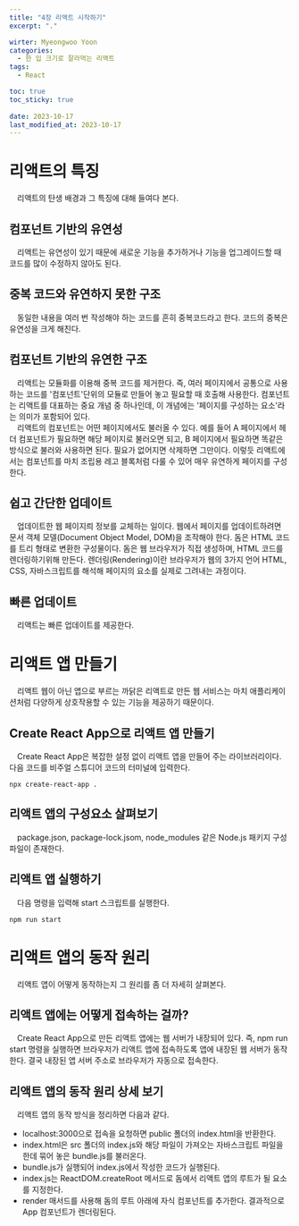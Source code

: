 ```yaml
---
title: "4장 리액트 시작하기"
excerpt: "."

wirter: Myeongwoo Yoon
categories:
  - 한 입 크기로 잘라먹는 리액트
tags:
  - React

toc: true
toc_sticky: true
 
date: 2023-10-17
last_modified_at: 2023-10-17
---
```


리액트의 특징
======
　리액트의 탄생 배경과 그 특징에 대해 들여다 본다.

컴포넌트 기반의 유연성
------
　리액트는 유연성이 있기 때문에 새로운 기능을 추가하거나 기능을 업그레이드할 때 코드를 많이 수정하지 않아도 된다.

중복 코드와 유연하지 못한 구조
------
　동일한 내용을 여러 번 작성해야 하는 코드를 흔히 중복코드라고 한다. 코드의 중복은 유연성을 크게 해친다.

컴포넌트 기반의 유연한 구조
------
　리액트는 모듈화를 이용해 중복 코드를 제거한다. 즉, 여러 페이지에서 공통으로 사용하는 코드를 '컴포넌트'단위의 모듈로 만들어 놓고 필요할 때 호출해 사용한다. 컴포넌트는 리액트를 대표하는 중요 개념 중 하나인데, 이 개념에는 '페이지를 구성하는 요소'라는 의미가 포함되어 있다.<br/>
　리액트의 컴포넌트는 어떤 페이지에서도 불러올 수 있다. 예를 들어 A 페이지에서 헤더 컴포넌트가 필요하면 해당 페이지로 불러오면 되고, B 페이지에서 필요하면 똑같은 방식으로 불러와 사용하면 된다. 필요가 없어지면 삭제하면 그만이다. 이렇듯 리액트에서는 컴포넌트를 마치 조립용 레고 블록처럼 다룰 수 있어 매우 유연하게 페이지를 구성한다.

쉽고 간단한 업데이트
------
　업데이트한 웹 페이지릐 정보를 교체하는 일이다. 웹에서 페이지를 업데이트하려면 문서 객체 모델(Document Object Model, DOM)을 조작해야 한다. 돔은 HTML 코드를 트리 형태로 변환한 구성물이다. 돔은 웹 브라우저가 직접 생성하며, HTML 코드를 렌더링하기위해 만든다. 렌더링(Rendering)이란 브라우저가 웹의 3가지 언어 HTML, CSS, 자바스크립트를 해석해 페이지의 요소를 실제로 그려내는 과정이다.

빠른 업데이트
------
　리액트는 빠른 업데이트를 제공한다.

리액트 앱 만들기
======
　리액트 웹이 아닌 앱으로 부르는 까닭은 리액트로 만든 웹 서비스는 마치 애플리케이션처럼 다양하게 상호작용할 수 있는 기능을 제공하기 때문이다.

Create React App으로 리액트 앱 만들기
------
　Create React App은 복잡한 설정 없이 리액트 앱을 만들어 주는 라이브러리이다. 다음 코드를 비주얼 스튜디어 코드의 터미널에 입력한다.
```
npx create-react-app .
```

리액트 앱의 구성요소 살펴보기
------
　package.json, package-lock.jsom, node_modules 같은 Node.js 패키지 구성파일이 존재한다.

리액트 앱 실행하기
------
　다음 명령을 입력해 start 스크립트를 실행한다.
```
npm run start
```

리액트 앱의 동작 원리
======
　리액트 앱이 어떻게 동작하는지 그 원리를 좀 더 자세히 살펴본다.

리액트 앱에는 어떻게 접속하는 걸까?
------
　Create React App으로 만든 리액트 앱에는 웹 서버가 내장되어 있다. 즉, npm run start 명령을 실행하면 브라우저가 리액트 앱에 접속하도록 앱에 내장된 웹 서버가 동작한다. 결국 내장된 앱 서버 주소로 브라우저가 자동으로 접속한다.

리액트 앱의 동작 원리 상세 보기
------
　리액트 앱의 동작 방식을 정리하면 다음과 같다.
* localhost:3000으로 접속을 요청하면 public 폴더의 index.html을 반환한다.
* index.html은 src 폴더의 index.js와 해당 파일이 가져오는 자바스크립트 파일을 한데 묶어 놓은 bundle.js를 불러온다.
* bundle.js가 실행되어 index.js에서 작성한 코드가 실행된다.
* index.js는 ReactDOM.createRoot 메서드로 돔에서 리액트 앱의 루트가 될 요소를 지정한다.
* render 매서드를 사용해 돔의 루트 아래에 자식 컴포넌트를 추가한다. 결과적으로 App 컴포넌트가 렌더링된다.